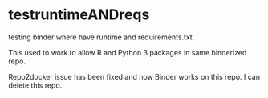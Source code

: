 # testruntimeANDreqs
testing binder where have runtime and requirements.txt

This used to work to allow R and Python 3 packages in same binderized repo.


Repo2docker issue has been fixed and now Binder works on this repo. I can delete this repo.
